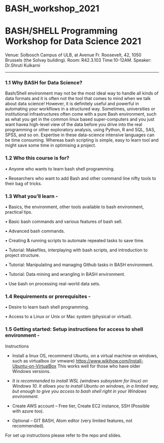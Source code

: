 # BASH_workshop_2021
# BASH/SHELL Programming Workshop for Data Science 2021

Venue: Solbosch Campus of ULB,
 at Avenue Fr. Roosevelt, 42, 1050 Brussels (the Solvay building). 
Room: R42.3.103
Time:10-12AM.
Speaker: Dr.Shruti Kulkarni


--------------------------------------------------------------------------------------------------------------------------------------


### 1.1 Why BASH for Data Science?
Bash/Shell environment may not be the most ideal way to handle all kinds of data formats and it is often not the tool that comes to mind when we talk about data science! However, it is definitely useful and powerful in automating your workflows in a structured way. Sometimes, universities or institutional infrastructures often come with a pure Bash environment, such as what you get in the common linux based super-computers and you just want havea high-level view of the data before you drive into the real programming or other exploratory analysis, using Python, R and SQL, SAS, SPSS, and so on. Expertise in these data-science intensive languages can be time consuming. Whereas bash scripting is simple, easy to learn tool and might save some time in optimising a project.

### 1.2 Who this course is for?
• Anyone who wants to learn bash shell programming.

• Researchers who want to add Bash and other command line nifty tools to their bag of tricks.

### 1.3 What you’ll learn -
• Basics, the environment, other tools available to bash environment, practical tips.

• Basic bash commands and various features of bash sell.

• Advanced bash commands.

• Creating & running scripts to automate repeated tasks to save time.

• Tutorial: Makefiles, interplaying with bash scripts, and introduction to project structure.

• Tutorial: Manipulating and managing Github tasks in BASH environment.

• Tutorial: Data mining and wrangling in BASH environment.

• Use bash on processing real-world data sets.

### 1.4 Requirements or prerequisites -
• Desire to learn bash shell programming.

• Access to a Linux or Unix or Mac system (physical or virtual).

### 1.5 Getting started: Setup instructions for access to shell environment -

Instructions

* Install a linux OS, recommend Ubuntu, on a virtual machine on windows, such as virtualbox (or vmware) 
https://www.wikihow.com/Install-Ubuntu-on-VirtualBox
This works well for those who have older Windows versions.

* *It is recommended to install WSL (windows subsystem for linux) on Windows 10. It allows you to install Ubuntu on windows, in a limited way, but enough to give you access to bash shell right in your Windows environment.*

* Create AWS account – Free tier, Create EC2 instance, SSH (Possible with azure too).

* Optional – GIT BASH, Atom editor (very limited features, not recommended).

For set up instructions please refer to the repo and slides.

